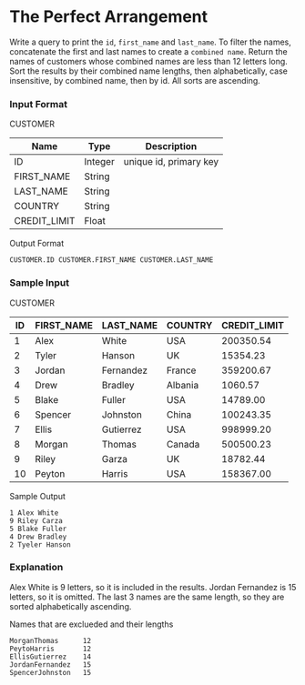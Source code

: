 # The Perfect Arrangement
Write a query to print the `id`, `first_name` and `last_name`. To filter the names, concatenate the first and last names to create a `combined name`. Return the names of customers whose combined names are less than 12 letters long. Sort the results by their combined name lengths, then alphabetically, case insensitive, by combined name, then by id. All sorts are ascending.

### Input Format
CUSTOMER

| Name | Type | Description | 
| - | - | - |
| ID | Integer | unique id, primary key |
| FIRST_NAME | String |  |
| LAST_NAME | String |  |
| COUNTRY | String |  |
| CREDIT_LIMIT | Float |  |

Output Format
```
CUSTOMER.ID CUSTOMER.FIRST_NAME CUSTOMER.LAST_NAME
```

### Sample Input
CUSTOMER

| ID | FIRST_NAME | LAST_NAME | COUNTRY | CREDIT_LIMIT | 
| - | - | - | - | - |
| 1 | Alex | White | USA | 200350.54 |
| 2 | Tyler | Hanson | UK | 15354.23 |
| 3 | Jordan | Fernandez | France | 359200.67 |
| 4 | Drew | Bradley | Albania | 1060.57 |
| 5 | Blake | Fuller | USA | 14789.00 |
| 6 | Spencer | Johnston | China | 100243.35 |
| 7 | Ellis | Gutierrez | USA | 998999.20 |
| 8 | Morgan | Thomas | Canada | 500500.23 |
| 9 | Riley | Garza | UK | 18782.44 |
| 10 | Peyton | Harris | USA | 158367.00 |

Sample Output
```
1 Alex White
9 Riley Carza
5 Blake Fuller
4 Drew Bradley
2 Tyeler Hanson
```

### Explanation
Alex White is 9 letters, so it is included in the results. Jordan Fernandez is 15 letters, so it is omitted. The last 3 names are the same length, so they are sorted alphabetically ascending.

Names that are exclueded and their lengths
```
MorganThomas      12
PeytoHarris       12
EllisGutierrez    14
JordanFernandez   15
SpencerJohnston   15
```